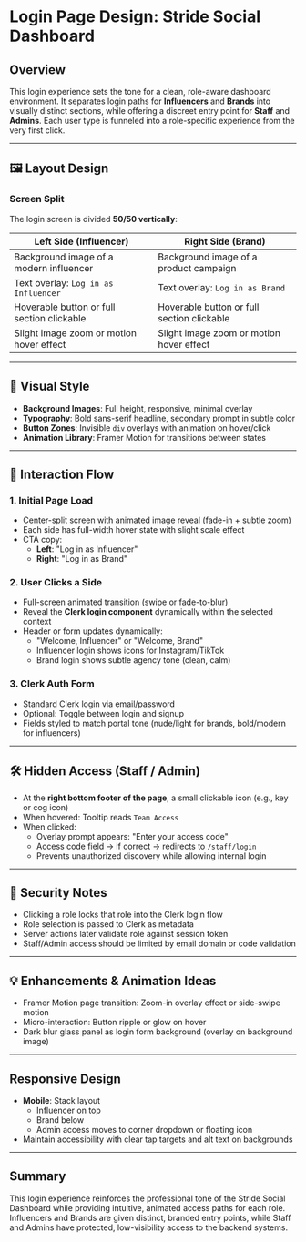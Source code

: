 # Login Page Design: Stride Social Dashboard

## Overview

This login experience sets the tone for a clean, role-aware dashboard environment. It separates login paths for **Influencers** and **Brands** into visually distinct sections, while offering a discreet entry point for **Staff** and **Admins**. Each user type is funneled into a role-specific experience from the very first click.

---

## 🖼️ Layout Design

### Screen Split

The login screen is divided **50/50 vertically**:

| Left Side (Influencer)                     | Right Side (Brand)                        |
|-----|----|
| Background image of a modern influencer     | Background image of a product campaign     |
| Text overlay: `Log in as Influencer`       | Text overlay: `Log in as Brand`           |
| Hoverable button or full section clickable | Hoverable button or full section clickable |
| Slight image zoom or motion hover effect   | Slight image zoom or motion hover effect  |

---

## 🎨 Visual Style

- **Background Images**: Full height, responsive, minimal overlay
- **Typography**: Bold sans-serif headline, secondary prompt in subtle color
- **Button Zones**: Invisible `div` overlays with animation on hover/click
- **Animation Library**: Framer Motion for transitions between states

---

## 🔄 Interaction Flow

### 1. Initial Page Load

- Center-split screen with animated image reveal (fade-in + subtle zoom)
- Each side has full-width hover state with slight scale effect
- CTA copy:
  - **Left**: "Log in as Influencer"
  - **Right**: "Log in as Brand"

### 2. User Clicks a Side

- Full-screen animated transition (swipe or fade-to-blur)
- Reveal the **Clerk login component** dynamically within the selected context
- Header or form updates dynamically:
  - "Welcome, Influencer" or "Welcome, Brand"
  - Influencer login shows icons for Instagram/TikTok
  - Brand login shows subtle agency tone (clean, calm)

### 3. Clerk Auth Form

- Standard Clerk login via email/password
- Optional: Toggle between login and signup
- Fields styled to match portal tone (nude/light for brands, bold/modern for influencers)

---

## 🛠️ Hidden Access (Staff / Admin)

- At the **right bottom footer of the page**, a small clickable icon (e.g., key or cog icon)
- When hovered: Tooltip reads `Team Access`
- When clicked:
  - Overlay prompt appears: "Enter your access code"
  - Access code field → if correct → redirects to `/staff/login`
  - Prevents unauthorized discovery while allowing internal login

---

## 🔐 Security Notes

- Clicking a role locks that role into the Clerk login flow
- Role selection is passed to Clerk as metadata
- Server actions later validate role against session token
- Staff/Admin access should be limited by email domain or code validation

---

## 💡 Enhancements & Animation Ideas

- Framer Motion page transition: Zoom-in overlay effect or side-swipe motion
- Micro-interaction: Button ripple or glow on hover
- Dark blur glass panel as login form background (overlay on background image)

---

## Responsive Design

- **Mobile**: Stack layout
  - Influencer on top
  - Brand below
  - Admin access moves to corner dropdown or floating icon
- Maintain accessibility with clear tap targets and alt text on backgrounds

---

## Summary

This login experience reinforces the professional tone of the Stride Social Dashboard while providing intuitive, animated access paths for each role. Influencers and Brands are given distinct, branded entry points, while Staff and Admins have protected, low-visibility access to the backend systems. 